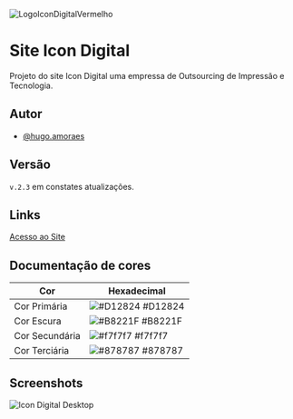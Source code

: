 
![LogoIconDigitalVermelho](https://github.com/HugoaMoraes/Desafio_UCB_01/assets/102623594/20064c47-3df3-4602-8d02-797c167c90b2)

# Site Icon Digital

Projeto do site Icon Digital uma empressa de Outsourcing de Impressão e Tecnologia.
## Autor

- [@hugo.amoraes](https://github.com/HugoaMoraes)


## Versão

`v.2.3` em constates atualizações.

## Links

[Acesso ao Site](https://hugoamoraes.github.io/IconDigital/)


## Documentação de cores

| Cor               | Hexadecimal                                                |
| ----------------- | ---------------------------------------------------------------- |
| Cor Primária       | ![#D12824](https://via.placeholder.com/10/D12824?text=+) #D12824 |
| Cor Escura       | ![#B8221F](https://via.placeholder.com/10/B8221F?text=+) #B8221F |
| Cor Secundária       | ![#f7f7f7](https://via.placeholder.com/10/f7f7f7?text=+) #f7f7f7 |
| Cor Terciária       | ![#878787](https://via.placeholder.com/10/878787?text=+) #878787 |



## Screenshots

![Icon Digital Desktop](https://github.com/HugoaMoraes/IconDigital/assets/102623594/1abbcad3-9f31-4741-87d9-b9c2556cea88)
